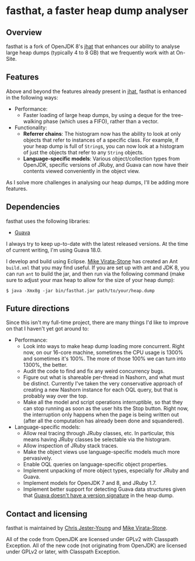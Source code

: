 fasthat, a faster heap dump analyser
====================================

Overview
--------

fasthat is a fork of OpenJDK 8's [jhat][jhat] that enhances our ability
to analyse large heap dumps (typically 4 to 8 GB) that we frequently
work with at On-Site.

Features
--------

Above and beyond the features already present in [jhat][jhat], fasthat
is enhanced in the following ways:

+ Performance:
    + Faster loading of large heap dumps, by using a deque for the
      tree-walking phase (which uses a FIFO), rather than a vector.
+ Functionality:
    + **Referrer chains**: The histogram now has the ability to look
      at only objects that refer to instances of a specific class.
      For example, if your heap dump is full of `String`s, you can
      now look at a histogram of just the objects that refer to any
      `String` objects.
    + **Language-specific models**: Various object/collection types
      from OpenJDK, specific versions of JRuby, and Guava can now have
      their contents viewed conveniently in the object view.

As I solve more challenges in analysing our heap dumps, I'll be adding
more features.

Dependencies
------------

fasthat uses the following libraries:

+ [Guava][guava]

I always try to keep up-to-date with the latest released versions. At
the time of current writing, I'm using Guava 18.0.

I develop and build using Eclipse. [Mike Virata-Stone][smellsblue] has created
an Ant `build.xml` that you may find useful. If you are set up with ant and JDK
8, you can run `ant` to build the jar, and then run via the following command
(make sure to adjust your max heap to allow for the size of your heap dump):
```
$ java -Xmx8g -jar bin/fasthat.jar path/to/your/heap.dump
```

Future directions
-----------------

Since this isn't my full-time project, there are many things I'd like
to improve on that I haven't yet got around to:

+ Performance:
    + Look into ways to make heap dump loading more concurrent. Right
      now, on our 16-core machine, sometimes the CPU usage is 1300%
      and sometimes it's 100%. The more of those 100% we can turn into
      1300%, the better.
    + Audit the code to find and fix any weird concurrency bugs.
    + Figure out what is shareable per-thread in Nashorn, and what must
      be distinct. Currently I've taken the very conservative approach
      of creating a new Nashorn instance for each OQL query, but that is
      probably way over the top.
    + Make all the model and script operations interruptible, so that
      they can stop running as soon as the user hits the Stop button.
      Right now, the interruption only happens when the page is being
      written out (after all the computation has already been done and
      squandered).
+ Language-specific models:
    + Allow real tracing through JRuby classes, etc. In particular,
      this means having JRuby classes be selectable via the histogram.
    + Allow inspection of JRuby stack traces.
    + Make the object views use language-specific models much more
      pervasively.
    + Enable OQL queries on language-specific object properties.
    + Implement unpacking of more object types, especially for JRuby
      and Guava.
    + Implement models for OpenJDK 7 and 8, and JRuby 1.7.
    + Implement better support for detecting Guava data structures
      given that [Guava doesn't have a version signature][guava-ver]
      in the heap dump.

Contact and licensing
---------------------

fasthat is maintained by [Chris Jester-Young][cky] and [Mike Virata-Stone][smellsblue].

All of the code from OpenJDK are licensed under GPLv2 with Classpath
Exception. All of the new code (not originating from OpenJDK) are
licensed under GPLv2 or later, with Classpath Exception.

[jhat]: http://docs.oracle.com/javase/6/docs/technotes/tools/share/jhat.html
[guava]: https://github.com/google/guava
[smellsblue]: https://github.com/smellsblue
[guava-ver]: http://stackoverflow.com/q/7694468/13
[jsr-223]: http://www.jcp.org/en/jsr/detail?id=223
[cky]: https://github.com/cky
